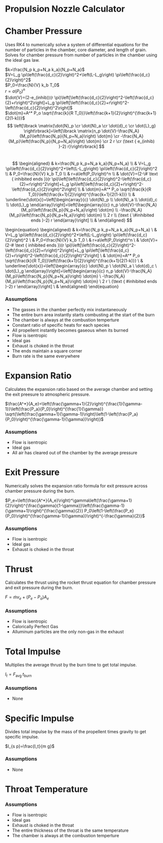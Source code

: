# **Propulsion Nozzle Calculator**

# Chamber Pressure

Uses RK4 to numerically solve a system of differential equations for the number of particles in the chamber, core diameter, and length of grain. Solves for chamber pressure from number of particles in the chamber using the ideal gas law.

$k=\frac{N_p k_p+N_a k_a}{N_p+N_a}$ <br />
$V=L_g \pi\left(\frac{d_c}{2}\right)^2+\left(L-L_g\right) \pi\left(\frac{d_c}{2}\right)^2$ <br />
$P_0=\frac{N}{V} k_b T_0$ <br />
$r=a\left(P_0\right)^n$ <br />
$\dot{V}=(2-e_(inhib))(r \pi)\left[\left(\frac{d_c}{2}\right)^2-\left(\frac{d_c}{2}+r\right)^2\right]+L_g \pi\left[\left(\frac{d_c}{2}+r\right)^2-\left(\frac{d_c}{2}\right)^2\right]$ <br />
$\dot{m}=A^* P_o \sqrt{\frac{k}{R T_0}}\left(\frac{k+1}{2}\right)^{\frac{k+1}{2(1-k)}}$ <br />
$$ \left[\lbrack \matrix{\dot{N}_p \cr \dot{N}_a \cr \dot{d}_c \cr \dot{L}_g} \right\rbrack]=\left[\lbrack \matrix{n_p \dot{V}-\frac{N_A}{M_p}\left(\frac{N_p}{N_p+N_a}\right) \dot{m} \cr -\frac{N_A}{M_p}\left(\frac{N_p}{N_p+N_a}\right) \dot{m} \cr 2 r \cr (\text { e_(inhib) }-2) r}\right\rbrack] $$ <br />

$$
\begin{aligned}
& k=\frac{N_p k_p+N_a k_a}{N_p+N_a} \\
& V=L_g \pi\left(\frac{d_c}{2}\right)^2+\left(L-L_g\right) \pi\left(\frac{d_c}{2}\right)^2 \\
& P_0=\frac{N}{V} k_b T_0 \\
& r=a\left(P_0\right)^n \\
& \dot{V}=(2-\# \text { inhibited ends })(r \pi)\left[\left(\frac{d_c}{2}\right)^2-\left(\frac{d_c}{2}+r\right)^2\right]+L_g \pi\left[\left(\frac{d_c}{2}+r\right)^2-\left(\frac{d_c}{2}\right)^2\right] \\
& \dot{m}=A^* P_o \sqrt{\frac{k}{R T_0}}\left(\frac{k+1}{2}\right)^{\frac{k+1}{2(1-k)}} \\
& \underline{\dot{x}}=\left[\begin{array}{c}
\dot{N}_p \\
\dot{N}_a \\
\dot{d}_c \\
\dot{L}_g
\end{array}\right]=\left[\begin{array}{c}
n_p \dot{V}-\frac{N_A}{M_p}\left(\frac{N_p}{N_p+N_a}\right) \dot{m} \\
-\frac{N_A}{M_p}\left(\frac{N_p}{N_p+N_a}\right) \dot{m} \\
2 r \\
(\text { \#inhibited ends }-2) r
\end{array}\right] \\
&
\end{aligned}
$$

\begin{equation}
\begin{aligned}
& k=\frac{N_p k_p+N_a k_a}{N_p+N_a} \\
& V=L_g \pi\left(\frac{d_c}{2}\right)^2+\left(L-L_g\right) \pi\left(\frac{d_c}{2}\right)^2 \\
& P_0=\frac{N}{V} k_b T_0 \\
& r=a\left(P_0\right)^n \\
& \dot{V}=(2-\# \text { inhibited ends })(r \pi)\left[\left(\frac{d_c}{2}\right)^2-\left(\frac{d_c}{2}+r\right)^2\right]+L_g \pi\left[\left(\frac{d_c}{2}+r\right)^2-\left(\frac{d_c}{2}\right)^2\right] \\
& \dot{m}=A^* P_o \sqrt{\frac{k}{R T_0}}\left(\frac{k+1}{2}\right)^{\frac{k+1}{2(1-k)}} \\
& \underline{\dot{x}}=\left[\begin{array}{c}
\dot{N}_p \\
\dot{N}_a \\
\dot{d}_c \\
\dot{L}_g
\end{array}\right]=\left[\begin{array}{c}
n_p \dot{V}-\frac{N_A}{M_p}\left(\frac{N_p}{N_p+N_a}\right) \dot{m} \\
-\frac{N_A}{M_p}\left(\frac{N_p}{N_p+N_a}\right) \dot{m} \\
2 r \\
(\text { \#inhibited ends }-2) r
\end{array}\right] \\
&
\end{aligned}
\end{equation}

### Assumptions <br />
 - The gasses in the chamber perfectly mix instantaneously <br />
 - The entire burn area instantly starts combusting at the start of the burn <br />
 - The chamber is always at the combustion temperture <br />
 - Constant ratio of specific heats for each species <br />
 - All propellent instantly becomes gaseous when its burned <br />
 - Flow is isentropic <br />
 - Ideal gas <br />
 - Exhaust is choked in the throat <br />
 - The ends maintain a square corner <br />
 - Burn rate is the same everywhere <br />
	

# Expansion Ratio

Calculates the expansion ratio based on the average chamber and setting the exit preesure to atmospheric pressure.

$\frac{A^*}{A_e}=\left(\frac{\gamma+1}{2}\right)^{\frac{1}{\gamma-1}}\left(\frac{P_a}{P_0}\right)^{\frac{1}{\gamma}} \sqrt{\left(\frac{\gamma+1}{\gamma-1}\right)\left(1-\left(\frac{P_a}{P_0}\right)^{\frac{\gamma-1}{\gamma}}\right)}$

### Assumptions <br />
 - Flow is isentropic <br />
 - Ideal gas <br />
 - All air has cleared out of the chamber by the average pressure <br />


# Exit Pressure

Numerically solves the expansion ratio formula for exit pressure across chamber pressure during the burn.

$P_e=\left(\frac{A^*}{A_e}\right)^\gamma\left(\frac{\gamma+1}{2}\right)^{\frac{\gamma}{1-\gamma}}\left(\frac{\gamma-1}{\gamma+1}\right)^{\frac{\gamma}{2}} P_0\left(1-\left(\frac{P_e}{P_0}\right)^{\frac{\gamma-1}{\gamma}}\right)^{-\frac{\gamma}{2}}$

### Assumptions <br />
 - Flow is isentropic <br />
 - Ideal gas <br />
 - Exhaust is choked in the throat <br />


# Thrust

Calculates the thrust using the rocket thrust equation for chamber pressure and exit pressure during the burn.

$F=\dot{m} v_e+\left(P_e-P_a\right) A_e$

### Assumptions <br />
 - Flow is isentropic <br />
 - Calorically Perfect Gas <br />
 - Alluminum particles are the only non-gas in the exhaust <br />


# Total Impulse

Multiplies the average thrust by the burn time to get total impulse.

$I_t=F_{\text {avg }} t_{\text {burn }}$

### Assumptions <br />
 - None <br />


# Specific Impulse

Divides total impulse by the mass of the propellent times gravity to get specific impulse.

$I_{s p}=\frac{I_t}{m g}$

### Assumptions <br />
 - None <br />
	

# Throat Temperature

### Assumptions <br />
 - Flow is isentropic <br />
 - Ideal gas <br />
 - Exhaust is choked in the throat <br />
 - The entire thickness of the throat is the same temperature <br />
 - The chamber is always at the combustion temperture <br />
	
